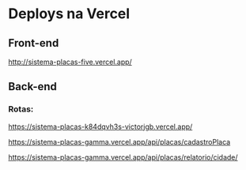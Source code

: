 # Deploys na Vercel
## Front-end

http://sistema-placas-five.vercel.app/

## Back-end
### Rotas:

https://sistema-placas-k84dqvh3s-victorjgb.vercel.app/

https://sistema-placas-gamma.vercel.app/api/placas/cadastroPlaca

https://sistema-placas-gamma.vercel.app/api/placas/relatorio/cidade/
